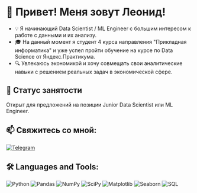 # 👋 Привет! Меня зовут Леонид!

- 💡 Я начинающий Data Scientist / ML Engineer с большим интересом к работе с данными и их анализу.
- 🎓 На данный момент я студент 4 курса направления "Прикладная информатика" и уже успел пройти обучение на курсе по Data Science от Яндекс.Практикума.
- 🔍 Увлекаюсь экономикой и хочу совмещать свои аналитические навыки с решением реальных задач в экономической сфере.  

## 🚀 Статус занятости  
Открыт для предложений на позиции Junior Data Scientist или ML Engineer.

## 📫 Свяжитесь со мной:  
[![Telegram](https://img.shields.io/badge/-Telegram-blue?style=for-the-badge&logo=telegram)](https://web.telegram.org/k/#@davtyanchiiik)   

## 🛠️ Languages and Tools:  
![Python](https://img.shields.io/badge/-Python-3776AB?style=for-the-badge&logo=python&logoColor=white) 
![Pandas](https://img.shields.io/badge/-Pandas-150458?style=for-the-badge&logo=pandas) 
![NumPy](https://img.shields.io/badge/-NumPy-013243?style=for-the-badge&logo=numpy) 
![SciPy](https://img.shields.io/badge/-SciPy-8CAAE6?style=for-the-badge&logo=scipy) 
![Matplotlib](https://img.shields.io/badge/-Matplotlib-3C4D98?style=for-the-badge&logo=matplotlib) 
![Seaborn](https://img.shields.io/badge/-Seaborn-2E2E2E?style=for-the-badge) 
![SQL](https://img.shields.io/badge/-SQL-4479A1?style=for-the-badge&logo=postgresql&logoColor=white)  
